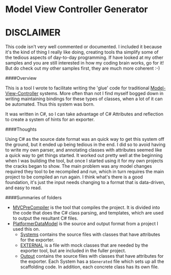 # Model View Controller Generator

# DISCLAIMER 
This code isn't very well commented or documented.  I included it because it's the kind of thing I really like doing, creating tools tha simplify some of the tedious aspects of day-to-day programming.  If have looked at my other samples and you are still interested in how my coding brain works, go for it!  But do check out my other samples first, they are much more coherent :-)

####Overview

This is a tool I wrote to facilitate writing the 'glue' code for traditional [Model-View-Controller](https://en.wikipedia.org/wiki/Model%E2%80%93view%E2%80%93controller) systems.  More often than not I find myself bogged down in writing maintaining bindings for these types of classes, when a lot of it can be automated.  Thus this system was born.

It was written in C#, so I can take advantage of C# Attributes and reflection to create a system of hints for an exporter.

####Thoughts

Using C# as the source date format was an quick way to get this system off the ground, but it ended up being tedious in the end.  I did so to avoid having to write my own parser, and annotating classes with attributes seemed like a quick way to get things started.  It worked out pretty well at the beginning when I was building the tool, but once I started using it for my own projects the cracks began to show.  The main problem was any model changes required they tool to be recompiled and run, which in turn requires the main project to be compiled an run again.  I think what's there is a good foundation, it's just the input needs changing to a format that is data-driven, and easy to read. 

####Summaries of folders

* [MVCPreCompiler](MVCPreCompiler/) is the tool that compiles the project.  It is divided into the code that does the C# class parsing, and templates, which are used to output the resultant C# files.
* [PlatformerDataModel](PlatformerDataModel/) is the source and output format from a project I used this on.
    * [Systems](PlatformerDataModel/src/Platformer/Systems/) contains the source files with classes that have attributes for the exporter.
    * [EXTERNAL](PlatformerDataModel/src/Platformer/EXTERNAL/) is a file with mock classes that are needed by the exporter tool, but are included in the fuller project.
    * [Output](PlatformerDataModel/Output/) contains the source files with classes that have attributes for the exporter.  Each System has a `$Generated` file which sets up all the scaffolding code.  In addition, each concrete class has its own file.
